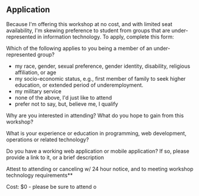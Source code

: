 Application
-----------

Because I'm offering this workshop at no cost, and with limited seat availability, I'm skewing preference to student from groups that are under-represented in information technology. To apply, complete this form:

Which of the following applies to you being a member of an under-represented group?
- my race, gender, sexual preference, gender identity, disability, religious affiliation, or age
- my socio-economic status, e.g., first member of family to seek higher education, or extended period of underemployment.
- my military service
- none of the above, I'd just like to attend
- prefer not to say, but, believe me, I qualify

Why are you interested in attending? What do you hope to gain from this workshop?

What is your experience or education in programming, web development, operations or related technology?

Do you have a working web application or mobile application? If so, please provide a link to it, or a brief description

Attest to attending or canceling w/ 24 hour notice, and to meeting workshop technology requirements**

Cost: $0 - please be sure to attend o
